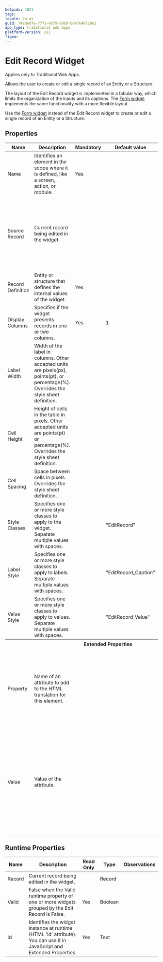 ```yaml
---
helpids: 4021
tags: 
locale: en-us
guid: 74eded7e-7771-4b79-80bd-b047640728e2
app_type: traditional web apps
platform-version: o11
figma:
---
```


# Edit Record Widget

<div class="info" markdown="1">

Applies only to Traditional Web Apps.

</div>

Allows the user to create or edit a single record of an Entity or a Structure.

<div class="info" markdown="1">

The layout of the Edit Record widget is implemented in a tabular way, which limits the organization of the inputs and its captions. The [Form widget](<servicestudio-plugin-widgets-form.md>) implements the same functionality with a more flexible layout.

Use the [Form widget](<servicestudio-plugin-widgets-form.md>) instead of the Edit Record widget to create or edit a single record of an Entity or a Structure.

</div>

## Properties

<table markdown="1">
<thead>
<tr>
<th>Name</th>
<th>Description</th>
<th>Mandatory</th>
<th>Default value</th>
<th>Observations</th>
</tr>
</thead>
<tbody>
<tr>
<td title="Name">Name</td>
<td>Identifies an element in the scope where it is defined, like a screen, action, or module.</td>
<td>Yes</td>
<td></td>
<td></td>
</tr>
<tr>
<td title="Source Record">Source Record</td>
<td>Current record being edited in the widget.</td>
<td></td>
<td></td>
<td>The expression used in this property (if present) is evaluated only when the web screen is loading, immediately after the Screen Preparation.<br/>This property is always evaluated, even when the widget is inside an If widget.</td>
</tr>
<tr>
<td title="Record Definition">Record Definition</td>
<td>Entity or structure that defines the internal values of the widget.</td>
<td>Yes</td>
<td></td>
<td></td>
</tr>
<tr>
<td title="Display Columns">Display Columns</td>
<td>Specifies if the widget presents records in one or two columns.</td>
<td>Yes</td>
<td>1</td>
<td></td>
</tr>
<tr>
<td title="Label Width">Label Width</td>
<td>Width of the label in columns. Other accepted units are pixels(px), points(pt), or percentage(%). Overrides the style sheet definition.</td>
<td></td>
<td></td>
<td></td>
</tr>
<tr>
<td title="Cell Height">Cell Height</td>
<td>Height of cells in the table in pixels. Other accepted units are points(pt) or percentage(%). Overrides the style sheet definition.</td>
<td></td>
<td></td>
<td></td>
</tr>
<tr>
<td title="Cell Spacing">Cell Spacing</td>
<td>Space between cells in pixels. Overrides the style sheet definition.</td>
<td></td>
<td></td>
<td></td>
</tr>
<tr>
<td title="Style Classes">Style Classes</td>
<td>Specifies one or more style classes to apply to the widget. Separate multiple values with spaces.</td>
<td></td>
<td>"EditRecord"</td>
<td></td>
</tr>
<tr>
<td title="Label Style">Label Style</td>
<td>Specifies one or more style classes to apply to labels. Separate multiple values with spaces.</td>
<td></td>
<td>"EditRecord_Caption"</td>
<td></td>
</tr>
<tr>
<td title="Value Style">Value Style</td>
<td>Specifies one or more style classes to apply to values. Separate multiple values with spaces.</td>
<td></td>
<td>"EditRecord_Value"</td>
<td></td>
</tr>
<tr >
<th colspan="5">Extended Properties</th>
</tr>
<tr>
<td title="Property">Property</td>
<td>Name of an attribute to add to the HTML translation for this element.</td>
<td></td>
<td></td>
<td>You can pick a property from the drop-down list or type a free text. The name of the property will not be validated by the platform.<br/><br/>Duplicated properties are not allowed. Spaces, " or ' are also not allowed.</td>
</tr>
<tr>
<td title="Value">Value</td>
<td>Value of the attribute.</td>
<td></td>
<td></td>
<td>You can type the value directly or write expressions using the Expression Editor.<br/><br/>If the Value is empty, the corresponding HTML tag is created as property="property". For example, the nowrap property does not require a value, therefore nowrap="nowrap" is added.</td>
</tr>
</tbody>
</table>

## Runtime Properties

<table markdown="1">
<thead>
<tr>
<th>Name</th>
<th>Description</th>
<th>Read Only</th>
<th>Type</th>
<th>Observations</th>
</tr>
</thead>
<tbody>
<tr>
<td>Record</td>
<td>Current record being edited in the widget.</td>
<td></td>
<td>Record</td>
<td></td>
</tr>
<tr>
<td>Valid</td>
<td>False when the Valid runtime property of one or more widgets grouped by the Edit Record is False.</td>
<td>Yes</td>
<td>Boolean</td>
<td></td>
</tr>
<tr>
<td>Id</td>
<td>Identifies the widget instance at runtime (HTML 'id' attribute). You can use it in JavaScript and Extended Properties.</td>
<td>Yes</td>
<td>Text</td>
<td></td>
</tr>
</tbody>
</table>

